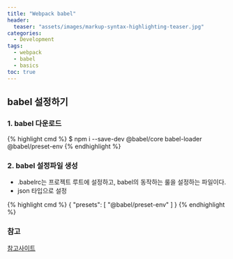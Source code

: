 ```yaml
---
title: "Webpack babel"
header:
  teaser: "assets/images/markup-syntax-highlighting-teaser.jpg"
categories:
  - Development
tags:
  - webpack
  - babel
  - basics
toc: true
---
```


## babel 설정하기

### 1. babel 다운로드

{% highlight cmd  %}
$ npm i --save-dev @babel/core babel-loader @babel/preset-env
{% endhighlight  %}

### 2. babel 설정파일 생성

* .babelrc는 프로젝트 루트에 설정하고, babel의 동작하는 룰을 설정하는 파일이다.
* json 타입으로 설정

{% highlight cmd  %}
{
 "presets": [
  "@babel/preset-env"
 ]
}
{% endhighlight  %}

### 참고

[참고사이트](https://medium.com/@shlee1353/%EC%9B%B9%ED%8C%A9-%EC%9E%85%EB%AC%B8-3-webpack-4-babel7-%EC%84%A4%EC%A0%95-%EB%B0%8F-%EC%9B%B9%EC%84%B1%EB%8A%A5-%EC%B5%9C%EC%A0%81%ED%99%94-4d5162a69a71)
